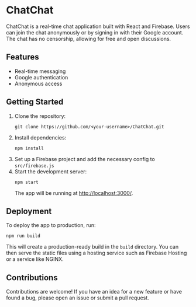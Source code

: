 <h1>ChatChat</h1>
<p>ChatChat is a real-time chat application built with React and Firebase. Users can join the chat anonymously or by signing in with their Google account. The chat has no censorship, allowing for free and open discussions.</p>
<h2>Features</h2>
<ul>
  <li>Real-time messaging</li>
  <li>Google authentication</li>
  <li>Anonymous access</li>
</ul>
<h2>Getting Started</h2>
<ol>
  <li>Clone the repository:
<pre><code>git clone https://github.com/&lt;your-username&gt;/ChatChat.git
</code></pre>
</li>
  <li>Install dependencies:
<pre><code>npm install
</code></pre>
</li>
  <li>Set up a Firebase project and add the necessary config to <code>src/firebase.js</code></li>
  <li>Start the development server:
<pre><code>npm start
</code></pre>
The app will be running at <a href="http://localhost:3000/">http://localhost:3000/</a>.</li>

</ol>
<h2>Deployment</h2>
<p>To deploy the app to production, run:</p>
<pre><code>npm run build
</code></pre>
<p>This will create a production-ready build in the <code>build</code> directory. You can then serve the static files using a hosting service such as Firebase Hosting or a service like NGINX.</p>
<h2>Contributions</h2>
<p>Contributions are welcome! If you have an idea for a new feature or have found a bug, please open an issue or submit a pull request.</p>
